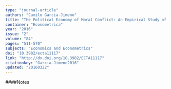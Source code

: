 ```yaml
---
type: "journal-article"
authors: "Camilo Garcia-Jimeno"
title: "The Political Economy of Moral Conflict: An Empirical Study of Learning and Law Enforcement Under Prohibition"
container: "Econometrica"
year: "2016"
issue: "2"
volume: "84"
pages: "511-570"
subjects: "Economics and Econometrics"
doi: "10.3982/ecta11117"
link: "http://dx.doi.org/10.3982/ECTA11117"
citationkey: "Garcia-Jimeno2016"
updated: "20160322"
---
```


####Notes
